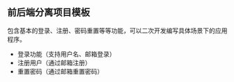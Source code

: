 ## 前后端分离项目模板

包含基本的登录、注册、密码重置等等功能，可以二次开发编写具体场景下的应用程序。

+ 登录功能（支持用户名、邮箱登录）
+ 注册用户（通过邮箱注册）
+ 重置密码（通过邮箱重置密码）
